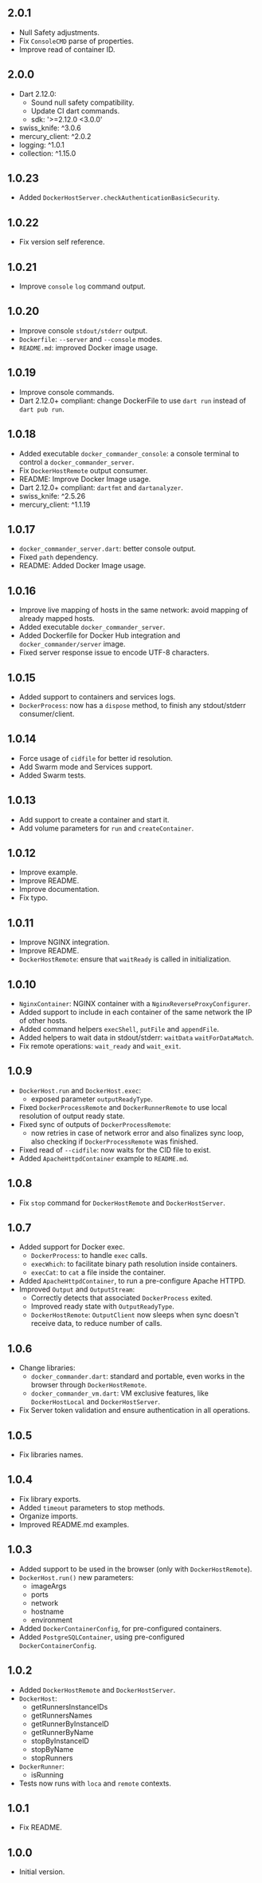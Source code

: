 ## 2.0.1

- Null Safety adjustments.
- Fix `ConsoleCMD` parse of properties.
- Improve read of container ID.

## 2.0.0

- Dart 2.12.0:
  - Sound null safety compatibility.
  - Update CI dart commands.
  - sdk: '>=2.12.0 <3.0.0'
- swiss_knife: ^3.0.6
- mercury_client: ^2.0.2
- logging: ^1.0.1
- collection: ^1.15.0

## 1.0.23

- Added `DockerHostServer.checkAuthenticationBasicSecurity`.

## 1.0.22

- Fix version self reference.

## 1.0.21

- Improve `console` `log` command output.

## 1.0.20

- Improve console `stdout/stderr` output.
- `Dockerfile`: `--server` and `--console` modes.
- `README.md`: improved Docker image usage.

## 1.0.19

- Improve console commands.
- Dart 2.12.0+ compliant: change DockerFile to use `dart run` instead of `dart pub run`.

## 1.0.18

- Added executable `docker_commander_console`: a console terminal to control a `docker_commander_server`.
- Fix `DockerHostRemote` output consumer.
- README: Improve Docker Image usage.
- Dart 2.12.0+ compliant: `dartfmt` and `dartanalyzer`.
- swiss_knife: ^2.5.26
- mercury_client: ^1.1.19

## 1.0.17

- `docker_commander_server.dart`: better console output.
- Fixed `path` dependency.
- README: Added Docker Image usage.

## 1.0.16

- Improve live mapping of hosts in the same network: avoid mapping of already mapped hosts. 
- Added executable `docker_commander_server`.
- Added Dockerfile for Docker Hub integration and `docker_commander/server` image.
- Fixed server response issue to encode UTF-8 characters.

## 1.0.15

- Added support to containers and services logs.
- `DockerProcess`: now has a `dispose` method, to finish any stdout/stderr consumer/client.

## 1.0.14

- Force usage of `cidfile` for better id resolution.
- Add Swarm mode and Services support.
- Added Swarm tests.

## 1.0.13

- Add support to create a container and start it.
- Add volume parameters for `run` and `createContainer`.

## 1.0.12

- Improve example.
- Improve README.
- Improve documentation.
- Fix typo.

## 1.0.11

- Improve NGINX integration.
- Improve README.
- `DockerHostRemote`: ensure that `waitReady` is called in initialization.

## 1.0.10

- `NginxContainer`: NGINX container with a `NginxReverseProxyConfigurer`.
- Added support to include in each container of the same network the IP of other hosts.
- Added command helpers `execShell`, `putFile` and `appendFile`. 
- Added helpers to wait data in stdout/stderr: `waitData` `waitForDataMatch`.
- Fix remote operations: `wait_ready` and `wait_exit`.

## 1.0.9

- `DockerHost.run` and `DockerHost.exec`: 
  - exposed parameter `outputReadyType`.
- Fixed `DockerProcessRemote` and `DockerRunnerRemote` to use
  local resolution of output ready state.
- Fixed sync of outputs of `DockerProcessRemote`:
  - now retries in case of network error and also finalizes sync loop,
    also checking if `DockerProcessRemote` was finished.
- Fixed read of `--cidfile`: now waits for the CID file to exist.
- Added `ApacheHttpdContainer` example to `README.md`.

## 1.0.8

- Fix `stop` command for `DockerHostRemote` and `DockerHostServer`.

## 1.0.7

- Added support for Docker exec.
  - `DockerProcess`: to handle `exec` calls.
  - `execWhich`: to facilitate binary path resolution inside containers.
  - `execCat`: to `cat` a file inside the container.
- Added `ApacheHttpdContainer`, to run a pre-configure Apache HTTPD.
- Improved `Output` and `OutputStream`:
  - Correctly detects that associated `DockerProcess` exited.
  - Improved ready state with `OutputReadyType`.
  - `DockerHostRemote`: `OutputClient` now sleeps when sync doesn't receive data,
    to reduce number of calls.
    
## 1.0.6

- Change libraries:
  - `docker_commander.dart`: standard and portable, even works in the browser through `DockerHostRemote`.
  - `docker_commander_vm.dart`: VM exclusive features, like `DockerHostLocal` and `DockerHostServer`.
- Fix Server token validation and ensure authentication in all operations. 

## 1.0.5

- Fix libraries names.

## 1.0.4

- Fix library exports.
- Added `timeout` parameters to stop methods.
- Organize imports.
- Improved README.md examples.

## 1.0.3

- Added support to be used in the browser (only with `DockerHostRemote`).
- `DockerHost.run()` new parameters:
  - imageArgs
  - ports
  - network
  - hostname
  - environment
- Added `DockerContainerConfig`, for pre-configured containers.
- Added `PostgreSQLContainer`, using pre-configured `DockerContainerConfig`.

## 1.0.2

- Added `DockerHostRemote` and `DockerHostServer`.
- `DockerHost`:
  - getRunnersInstanceIDs
  - getRunnersNames
  - getRunnerByInstanceID
  - getRunnerByName
  - stopByInstanceID
  - stopByName
  - stopRunners
- `DockerRunner`: 
  - isRunning
- Tests now runs with `loca` and `remote` contexts. 

## 1.0.1

- Fix README.

## 1.0.0

- Initial version.
